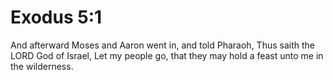 # Exodus 5:1

And afterward Moses and Aaron went in, and told Pharaoh, Thus saith the LORD God of Israel, Let my people go, that they may hold a feast unto me in the wilderness.